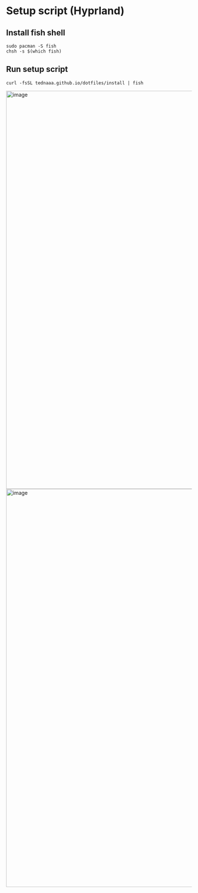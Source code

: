 # Setup script (Hyprland)

## Install fish shell

```fish
sudo pacman -S fish
chsh -s $(which fish)
```

## Run setup script

```fish
curl -fsSL tednaaa.github.io/dotfiles/install | fish
```

<img width="1920" height="1080" alt="image" src="https://github.com/user-attachments/assets/0b566908-21ea-4cd9-afe4-5762e4c3bb03" />

<img width="1920" height="1080" alt="image" src="https://github.com/user-attachments/assets/c40f7e84-c373-4dbb-b20f-80049d8e214a" />
